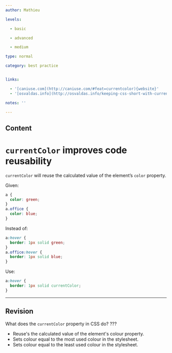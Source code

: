 ```yaml
---
author: Mathieu

levels:

  - basic

  - advanced

  - medium

type: normal

category: best practice


links:

  - '[caniuse.com](http://caniuse.com/#feat=currentcolor){website}'
  - '[osvaldas.info](http://osvaldas.info/keeping-css-short-with-currentcolor){website}'

notes: ''

---
```

## Content
# `currentColor` improves code reusability 

`currentColor` will reuse the calculated value of the element’s `color` property.

Given:
```css
a {
  color: green;
}
a.office {
  color: blue;
}
```

Instead of:
```css
a:hover {
  border: 1px solid green;
}
a.office:hover {
  border: 1px solid blue;
}
```
Use:
```css
a:hover {
  border: 1px solid currentColor;
}
```

---
## Revision

What does the `currentColor` property in CSS do? ???

* Reuse's the calculated value of the element's colour property.
* Sets colour equal to the most used colour in the stylesheet.
* Sets colour equal to the least used colour in the stylesheet.

